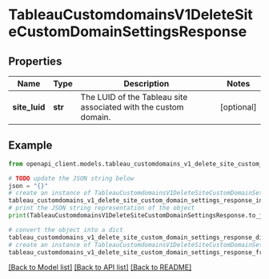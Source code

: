 # TableauCustomdomainsV1DeleteSiteCustomDomainSettingsResponse


## Properties

Name | Type | Description | Notes
------------ | ------------- | ------------- | -------------
**site_luid** | **str** | The LUID of the Tableau site associated with the custom  domain. | [optional] 

## Example

```python
from openapi_client.models.tableau_customdomains_v1_delete_site_custom_domain_settings_response import TableauCustomdomainsV1DeleteSiteCustomDomainSettingsResponse

# TODO update the JSON string below
json = "{}"
# create an instance of TableauCustomdomainsV1DeleteSiteCustomDomainSettingsResponse from a JSON string
tableau_customdomains_v1_delete_site_custom_domain_settings_response_instance = TableauCustomdomainsV1DeleteSiteCustomDomainSettingsResponse.from_json(json)
# print the JSON string representation of the object
print(TableauCustomdomainsV1DeleteSiteCustomDomainSettingsResponse.to_json())

# convert the object into a dict
tableau_customdomains_v1_delete_site_custom_domain_settings_response_dict = tableau_customdomains_v1_delete_site_custom_domain_settings_response_instance.to_dict()
# create an instance of TableauCustomdomainsV1DeleteSiteCustomDomainSettingsResponse from a dict
tableau_customdomains_v1_delete_site_custom_domain_settings_response_from_dict = TableauCustomdomainsV1DeleteSiteCustomDomainSettingsResponse.from_dict(tableau_customdomains_v1_delete_site_custom_domain_settings_response_dict)
```
[[Back to Model list]](../README.md#documentation-for-models) [[Back to API list]](../README.md#documentation-for-api-endpoints) [[Back to README]](../README.md)


